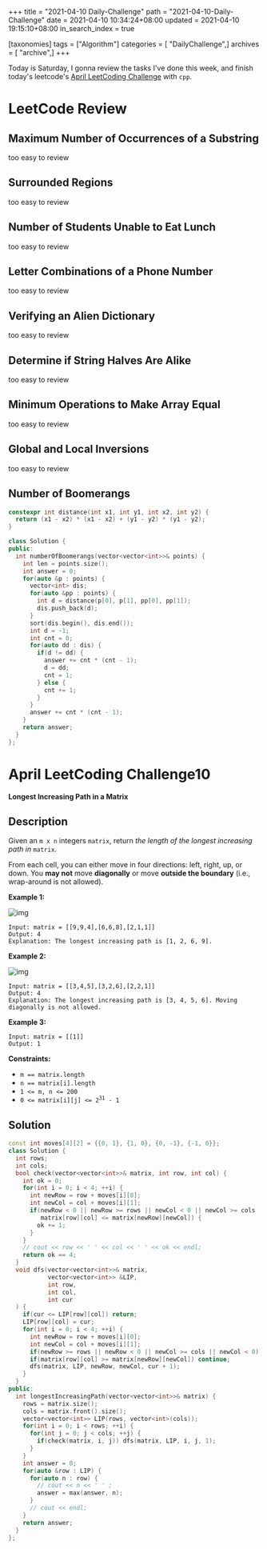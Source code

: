 +++
title = "2021-04-10 Daily-Challenge"
path = "2021-04-10-Daily-Challenge"
date = 2021-04-10 10:34:24+08:00
updated = 2021-04-10 19:15:10+08:00
in_search_index = true

[taxonomies]
tags = ["Algorithm"]
categories = [ "DailyChallenge",]
archives = [ "archive",]
+++

Today is Saturday, I gonna review the tasks I've done this week, and finish today's leetcode's [April LeetCoding Challenge](https://leetcode.com/explore/challenge/card/april-leetcoding-challenge-2021/594/week-2-april-8th-april-14th/3703/) with `cpp`.

<!-- more -->

# LeetCode Review

## Maximum Number of Occurrences of a Substring

too easy to review

## Surrounded Regions

too easy to review

## Number of Students Unable to Eat Lunch

too easy to review

## Letter Combinations of a Phone Number

too easy to review

## Verifying an Alien Dictionary

too easy to review

## Determine if String Halves Are Alike

too easy to review

## Minimum Operations to Make Array Equal

too easy to review

## Global and Local Inversions

too easy to review

## Number of Boomerangs

``` cpp
constexpr int distance(int x1, int y1, int x2, int y2) {
  return (x1 - x2) * (x1 - x2) + (y1 - y2) * (y1 - y2);
}

class Solution {
public:
  int numberOfBoomerangs(vector<vector<int>>& points) {
    int len = points.size();
    int answer = 0;
    for(auto &p : points) {
      vector<int> dis;
      for(auto &pp : points) {
        int d = distance(p[0], p[1], pp[0], pp[1]);
        dis.push_back(d);
      }
      sort(dis.begin(), dis.end());
      int d = -1;
      int cnt = 0;
      for(auto dd : dis) {
        if(d != dd) {
          answer += cnt * (cnt - 1);
          d = dd;
          cnt = 1;
        } else {
          cnt += 1;
        }
      }
      answer += cnt * (cnt - 1);
    }
    return answer;
  }
};
```

# April LeetCoding Challenge10

**Longest Increasing Path in a Matrix**

## Description

Given an `m x n` integers `matrix`, return *the length of the longest increasing path in* `matrix`.

From each cell, you can either move in four directions: left, right, up, or down. You **may not** move **diagonally** or move **outside the boundary** (i.e., wrap-around is not allowed).

 

**Example 1:**

![img](https://assets.leetcode.com/uploads/2021/01/05/grid1.jpg)

```
Input: matrix = [[9,9,4],[6,6,8],[2,1,1]]
Output: 4
Explanation: The longest increasing path is [1, 2, 6, 9].
```

**Example 2:**

![img](https://assets.leetcode.com/uploads/2021/01/27/tmp-grid.jpg)

```
Input: matrix = [[3,4,5],[3,2,6],[2,2,1]]
Output: 4
Explanation: The longest increasing path is [3, 4, 5, 6]. Moving diagonally is not allowed.
```

**Example 3:**

```
Input: matrix = [[1]]
Output: 1
```

 

**Constraints:**

- `m == matrix.length`
- `n == matrix[i].length`
- `1 <= m, n <= 200`
- <code>0 <= matrix[i][j] <= 2<sup>31</sup> - 1</code>

## Solution

``` cpp
const int moves[4][2] = {{0, 1}, {1, 0}, {0, -1}, {-1, 0}};
class Solution {
  int rows;
  int cols;
  bool check(vector<vector<int>>& matrix, int row, int col) {
    int ok = 0;
    for(int i = 0; i < 4; ++i) {
      int newRow = row + moves[i][0];
      int newCol = col + moves[i][1];
      if(newRow < 0 || newRow >= rows || newCol < 0 || newCol >= cols ||
         matrix[row][col] <= matrix[newRow][newCol]) {
        ok += 1;
      }
    }
    // cout << row << ' ' << col << ' ' << ok << endl;
    return ok == 4;
  }
  void dfs(vector<vector<int>>& matrix,
           vector<vector<int>> &LIP,
           int row,
           int col,
           int cur
  ) {
    if(cur <= LIP[row][col]) return;
    LIP[row][col] = cur;
    for(int i = 0; i < 4; ++i) {
      int newRow = row + moves[i][0];
      int newCol = col + moves[i][1];
      if(newRow >= rows || newRow < 0 || newCol >= cols || newCol < 0) continue;
      if(matrix[row][col] >= matrix[newRow][newCol]) continue;
      dfs(matrix, LIP, newRow, newCol, cur + 1);
    }
  }
public:
  int longestIncreasingPath(vector<vector<int>>& matrix) {
    rows = matrix.size();
    cols = matrix.front().size();
    vector<vector<int>> LIP(rows, vector<int>(cols));
    for(int i = 0; i < rows; ++i) {
      for(int j = 0; j < cols; ++j) {
        if(check(matrix, i, j)) dfs(matrix, LIP, i, j, 1);
      }
    }
    int answer = 0;
    for(auto &row : LIP) {
      for(auto n : row) {
        // cout << n << ' ' ;
        answer = max(answer, n);
      }
      // cout << endl;
    }
    return answer;
  }
};
```
